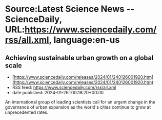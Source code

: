 # Source:Latest Science News -- ScienceDaily, URL:https://www.sciencedaily.com/rss/all.xml, language:en-us

## Achieving sustainable urban growth on a global scale
 - [https://www.sciencedaily.com/releases/2024/01/240126001920.htm](https://www.sciencedaily.com/releases/2024/01/240126001920.htm)
 - RSS feed: https://www.sciencedaily.com/rss/all.xml
 - date published: 2024-01-26T00:19:20+00:00

An international group of leading scientists call for an urgent change in the governance of urban expansion as the world's cities continue to grow at unprecedented rates.

